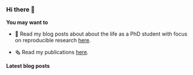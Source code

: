 

### Hi there 👋

**You may want to**
  
- 📝 Read my blog posts about  about the life as a PhD student with focus on reproducible research [here](https://blog.martisak.se/).

- 🗞 Read my publications [here](https://blog.martisak.se/publications/).

**Latest blog posts**

<!-- BLOG-POST-LIST:START -->
<!-- BLOG-POST-LIST:END -->
